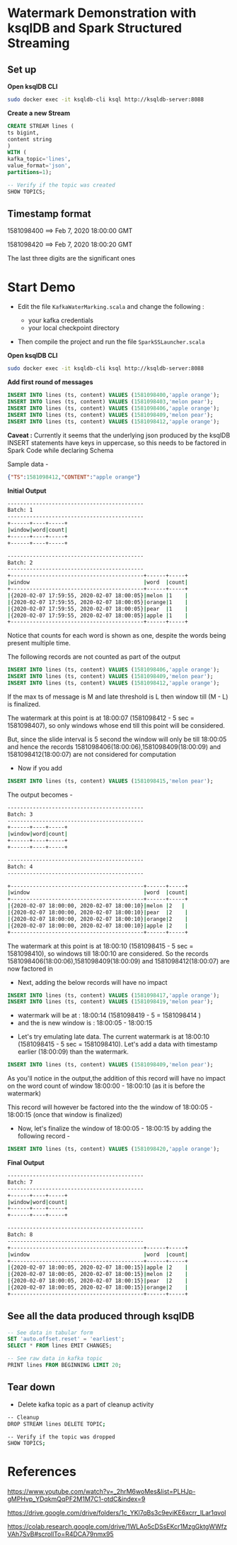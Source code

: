 # Watermark Demonstration with ksqlDB and Spark Structured Streaming

## Set up

**Open ksqlDB CLI**

```bash
sudo docker exec -it ksqldb-cli ksql http://ksqldb-server:8088
```

**Create a new Stream**

```sql
CREATE STREAM lines (
ts bigint,
content string
)
WITH (
kafka_topic='lines', 
value_format='json', 
partitions=1);

-- Verify if the topic was created
SHOW TOPICS;
```

## Timestamp format

 1581098400 ==> Feb  7, 2020 18:00:00 GMT
 
 1581098420 ==> Feb  7, 2020 18:00:20 GMT
 
 The last three digits are the significant ones
 
# Start Demo

* Edit the file `KafkaWaterMarking.scala` and change the following :
  - your kafka credentials
  - your local checkpoint directory

* Then compile the project and run the file `SparkSSLauncher.scala`

**Open ksqlDB CLI**

```bash
sudo docker exec -it ksqldb-cli ksql http://ksqldb-server:8088
```

**Add first round of messages**

```sql
INSERT INTO lines (ts, content) VALUES (1581098400,'apple orange');
INSERT INTO lines (ts, content) VALUES (1581098403,'melon pear');
INSERT INTO lines (ts, content) VALUES (1581098406,'apple orange');
INSERT INTO lines (ts, content) VALUES (1581098409,'melon pear');
INSERT INTO lines (ts, content) VALUES (1581098412,'apple orange');
```

**Caveat :** Currently it seems that the underlying json produced by the ksqlDB INSERT statements have keys in uppercase, so this needs to be factored in Spark Code while declaring Schema

Sample data -

```json
{"TS":1581098412,"CONTENT":"apple orange"}
```

**Initial Output**

```bash
-------------------------------------------
Batch: 1
-------------------------------------------
+------+----+-----+
|window|word|count|
+------+----+-----+
+------+----+-----+

-------------------------------------------
Batch: 2
-------------------------------------------
+------------------------------------------+------+-----+
|window                                    |word  |count|
+------------------------------------------+------+-----+
|{2020-02-07 17:59:55, 2020-02-07 18:00:05}|melon |1    |
|{2020-02-07 17:59:55, 2020-02-07 18:00:05}|orange|1    |
|{2020-02-07 17:59:55, 2020-02-07 18:00:05}|pear  |1    |
|{2020-02-07 17:59:55, 2020-02-07 18:00:05}|apple |1    |
+------------------------------------------+------+-----+
```

Notice that counts for each word is shown as one, despite the words being present multiple time. 

The following records are not counted as part of the output

```sql
INSERT INTO lines (ts, content) VALUES (1581098406,'apple orange');
INSERT INTO lines (ts, content) VALUES (1581098409,'melon pear');
INSERT INTO lines (ts, content) VALUES (1581098412,'apple orange');
```

If the max ts of message is M and late threshold is L then window till (M - L) is finalized. 

The watermark at this point is at 18:00:07 (1581098412 - 5 sec = 1581098407), so only windows whose end till this point will be considered. 

But, since the slide interval is 5 second the window will only be till 18:00:05 and hence the records 1581098406(18:00:06),1581098409(18:00:09) and 1581098412(18:00:07)
are not considered for computation

* Now if you add 

```sql
INSERT INTO lines (ts, content) VALUES (1581098415,'melon pear');
```

The output becomes -

```bash
-------------------------------------------
Batch: 3
-------------------------------------------
+------+----+-----+
|window|word|count|
+------+----+-----+
+------+----+-----+

-------------------------------------------
Batch: 4
-------------------------------------------

+------------------------------------------+------+-----+
|window                                    |word  |count|
+------------------------------------------+------+-----+
|{2020-02-07 18:00:00, 2020-02-07 18:00:10}|melon |2   |
|{2020-02-07 18:00:00, 2020-02-07 18:00:10}|pear  |2    |
|{2020-02-07 18:00:00, 2020-02-07 18:00:10}|orange|2    |
|{2020-02-07 18:00:00, 2020-02-07 18:00:10}|apple |2    |
+------------------------------------------+------+-----+
````

The watermark at this point is at 18:00:10 (1581098415 - 5 sec = 1581098410), so windows till 18:00:10 are considered. So the records 1581098406(18:00:06),1581098409(18:00:09) and 1581098412(18:00:07) are now factored in


* Next, adding the below records will have no impact

```sql
INSERT INTO lines (ts, content) VALUES (1581098417,'apple orange');
INSERT INTO lines (ts, content) VALUES (1581098419,'melon pear');
```

- watermark will be at     : 18:00:14 (1581098419 - 5 = 1581098414 )
- and the is new window is : 18:00:05 - 18:00:15

* Let's try emulating late data. The current watermark is at 18:00:10 (1581098415 - 5 sec = 1581098410). Let's add a data with timestamp earlier (18:00:09) than the watermark. 

```sql
INSERT INTO lines (ts, content) VALUES (1581098409,'melon pear');
```

As you'll notice in the output,the addition of this record will have no impact on the word count of window 18:00:00 - 18:00:10 (as it is before the watermark)

This record will however be factored into the the window of 18:00:05 - 18:00:15 (once that window is finalized)

* Now, let's finalize the window of 18:00:05 - 18:00:15 by adding the following record - 

```sql
INSERT INTO lines (ts, content) VALUES (1581098420,'apple orange');
```

**Final Output**

```bash
-------------------------------------------
Batch: 7
-------------------------------------------
+------+----+-----+
|window|word|count|
+------+----+-----+
+------+----+-----+

-------------------------------------------
Batch: 8
-------------------------------------------
+------------------------------------------+------+-----+
|window                                    |word  |count|
+------------------------------------------+------+-----+
|{2020-02-07 18:00:05, 2020-02-07 18:00:15}|apple |2    |
|{2020-02-07 18:00:05, 2020-02-07 18:00:15}|melon |2    |
|{2020-02-07 18:00:05, 2020-02-07 18:00:15}|pear  |2    |
|{2020-02-07 18:00:05, 2020-02-07 18:00:15}|orange|2    |
+------------------------------------------+------+-----+
```

## See all the data produced through ksqlDB

```sql
-- See data in tabular form 
SET 'auto.offset.reset' = 'earliest';
SELECT * FROM lines EMIT CHANGES;

-- See raw data in kafka topic
PRINT lines FROM BEGINNING LIMIT 20;
```

## Tear down

* Delete kafka topic as a part of cleanup activity
 
```bash
-- Cleanup
DROP STREAM lines DELETE TOPIC;

-- Verify if the topic was dropped
SHOW TOPICS;
```

References
==========
https://www.youtube.com/watch?v=_2hrM6woMes&list=PLHJp-gMPHvp_YDqkmQqPF2M1M7C1-otdC&index=9

https://drive.google.com/drive/folders/1c_YKl7qBs3c9eviKE6xcrr_ILar1qvol

https://colab.research.google.com/drive/1WLAo5cDSsEKcr1MzgGktgWWfzVAh7SvB#scrollTo=R4DCA79nmx95